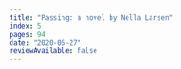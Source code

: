 ```yaml
---
title: "Passing: a novel by Nella Larsen"
index: 5
pages: 94
date: "2020-06-27"
reviewAvailable: false
---
```


